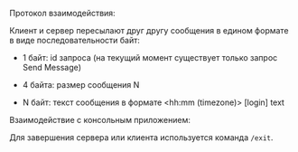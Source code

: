 Протокол взаимодействия:

Клиент и сервер пересылают друг другу сообщения в едином формате в виде последовательности байт:

* 1 байт: id запроса (на текущий момент существует только запрос Send Message)

* 4 байта: размер сообщения N

* N байт: текст сообщения в формате \<hh\:mm (timezone)\> \[login\] text 


Взаимодействие с консольным приложением:

Для завершения сервера или клиента используется команда
`/exit`.